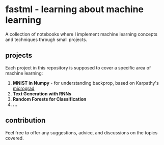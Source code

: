# fastml - learning about machine learning

A collection of notebooks where I implement machine learning concepts and techniques through small projects.

## projects

Each project in this repository is supposed to cover a specific area of machine learning:

1. **MNIST in Numpy** - for understanding backprop, based on Karpathy's [micrograd](https://github.com/karpathy/micrograd/tree/master) 
2. **Text Generation with RNNs**  
3. **Random Forests for Classification** 
4. **...** 

## contribution

Feel free to offer any suggestions, advice, and discussions on the topics covered. 
